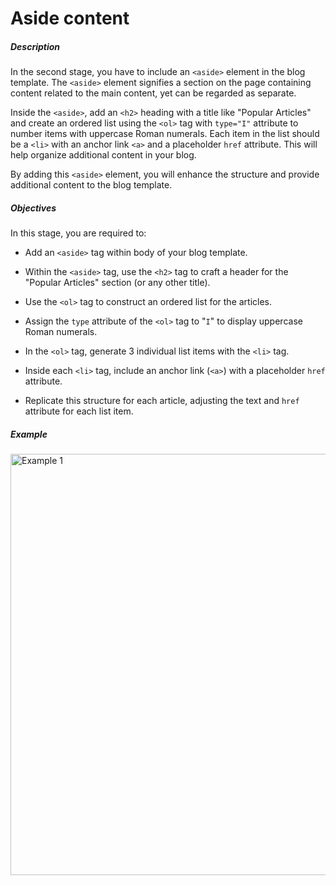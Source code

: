 # Aside content
<div class="step-text">
<p></p><h5 id="description">Description</h5><p>In the second stage, you have to include an <code class="java">&lt;aside&gt;</code> element in the blog template. The <code class="java">&lt;aside&gt;</code> element signifies a section on the page containing content related to the main content, yet can be regarded as separate.</p><p>Inside the <code class="java">&lt;aside&gt;</code>, add an <code class="java">&lt;h2&gt;</code> heading with a title like "Popular Articles" and create an ordered list using the <code class="java">&lt;ol&gt;</code> tag with <code class="java">type="I"</code> attribute to number items with uppercase Roman numerals. Each item in the list should be a <code class="java">&lt;li&gt;</code> with an anchor link <code class="java">&lt;a&gt;</code> and a placeholder <code class="java">href</code> attribute. This will help organize additional content in your blog.</p><p>By adding this <code class="java">&lt;aside&gt;</code> element, you will enhance the structure and provide additional content to the blog template.</p><h5 id="objectives">Objectives</h5><p>In this stage, you are required to:</p><ul><li><p>Add an <code class="java">&lt;aside&gt;</code> tag within body of your blog template.</p></li><li><p>Within the <code class="java">&lt;aside&gt;</code> tag, use the <code class="java">&lt;h2&gt;</code> tag to craft a header for the "Popular Articles" section (or any other title).</p></li><li><p>Use the <code class="java">&lt;ol&gt;</code> tag to construct an ordered list for the articles.</p></li><li><p>Assign the <code class="java">type</code> attribute of the <code class="java">&lt;ol&gt;</code> tag to "<code class="java">I</code>" to display uppercase Roman numerals.</p></li><li><p>In the <code class="java">&lt;ol&gt;</code> tag, generate 3 individual list items with the <code class="java">&lt;li&gt;</code> tag.</p></li><li><p>Inside each <code class="java">&lt;li&gt;</code> tag, include an anchor link (<code class="java">&lt;a&gt;</code>) with a placeholder <code class="java">href</code> attribute.</p></li><li><p>Replicate this structure for each article, adjusting the text and <code class="java">href</code> attribute for each list item.</p></li></ul><h5 id="example">Example</h5><p><picture><source media="(max-width: 480px)" srcset="https://ucarecdn.com/3b2842a4-0fc8-4ea7-b481-b379d2dd3ccf/-/stretch/off/-/resize/480x/-/format/webp/ 1x,https://ucarecdn.com/3b2842a4-0fc8-4ea7-b481-b379d2dd3ccf/-/stretch/off/-/resize/960x/-/format/webp/ 2x,https://ucarecdn.com/3b2842a4-0fc8-4ea7-b481-b379d2dd3ccf/-/stretch/off/-/resize/1440x/-/format/webp/ 3x" type="image/webp"/><source media="(max-width: 800px)" srcset="https://ucarecdn.com/3b2842a4-0fc8-4ea7-b481-b379d2dd3ccf/-/stretch/off/-/resize/800x/-/format/webp/ 1x,https://ucarecdn.com/3b2842a4-0fc8-4ea7-b481-b379d2dd3ccf/-/stretch/off/-/resize/1600x/-/format/webp/ 2x,https://ucarecdn.com/3b2842a4-0fc8-4ea7-b481-b379d2dd3ccf/-/stretch/off/-/resize/2400x/-/format/webp/ 3x" type="image/webp"/><source srcset="https://ucarecdn.com/3b2842a4-0fc8-4ea7-b481-b379d2dd3ccf/-/stretch/off/-/resize/1100x/-/format/webp/ 1x,https://ucarecdn.com/3b2842a4-0fc8-4ea7-b481-b379d2dd3ccf/-/stretch/off/-/resize/2200x/-/format/webp/ 2x,https://ucarecdn.com/3b2842a4-0fc8-4ea7-b481-b379d2dd3ccf/-/stretch/off/-/resize/3000x/-/format/webp/ 3x" type="image/webp"/><img alt="Example 1" height="674" src="https://ucarecdn.com/3b2842a4-0fc8-4ea7-b481-b379d2dd3ccf/" width="1000"/></picture></p>
</div>
